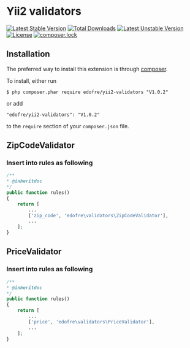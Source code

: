 # Yii2 validators

[![Latest Stable Version](https://poser.pugx.org/edofre/yii2-validators/v/stable)](https://packagist.org/packages/edofre/yii2-validators)
[![Total Downloads](https://poser.pugx.org/edofre/yii2-validators/downloads)](https://packagist.org/packages/edofre/yii2-validators)
[![Latest Unstable Version](https://poser.pugx.org/edofre/yii2-validators/v/unstable)](https://packagist.org/packages/edofre/yii2-validators)
[![License](https://poser.pugx.org/edofre/yii2-validators/license)](https://packagist.org/packages/edofre/yii2-validators)
[![composer.lock](https://poser.pugx.org/edofre/yii2-validators/composerlock)](https://packagist.org/packages/edofre/yii2-validators)

## Installation

The preferred way to install this extension is through [composer](http://getcomposer.org/download/).

To install, either run

```
$ php composer.phar require edofre/yii2-validators "V1.0.2"
```

or add

```
"edofre/yii2-validators": "V1.0.2"
```

to the ```require``` section of your `composer.json` file.

## ZipCodeValidator
### Insert into rules as following
```php
/**
* @inheritdoc
*/
public function rules()
{
    return [
        ...
        ['zip_code', 'edofre\validators\ZipCodeValidator'],
        ...
    ];
}
```

## PriceValidator
### Insert into rules as following
```php
/**
* @inheritdoc
*/
public function rules()
{
    return [
        ...
        ['price', 'edofre\validators\PriceValidator'],
        ...
    ];
}
```

